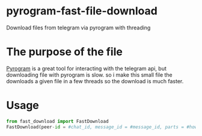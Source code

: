 # pyrogram-fast-file-download
Download files from telegram via pyrogram with threading

# The purpose of the file
[Pyrogram](https://github.com/pyrogram/pyrogram) is a great tool for interacting with the telegram api,
but downloading file with pyrogram is slow.
so i make this small file the downloads a given file in a few threads so the download is much faster.

# Usage
```python
from fast_download import FastDownload
FastDownload(peer-id = #chat_id, message_id = #message_id, parts = #how many threads to make, app = # the pyrogram client, file_name = a chosen file name)
```
